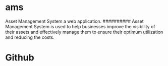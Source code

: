 # ams
Asset Management System a web application.
##########
Asset Management System is used to help businesses improve the visibility of their assets and effectively manage them to ensure their optimum utilization and reducing the costs.


# Github